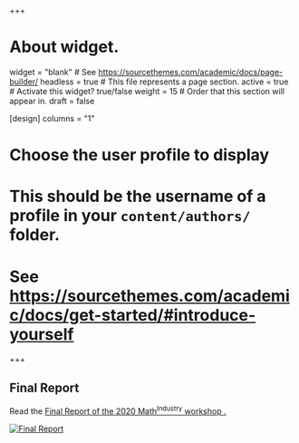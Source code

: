 +++
# About widget.
widget = "blank"  # See https://sourcethemes.com/academic/docs/page-builder/
headless = true  # This file represents a page section.
active = true  # Activate this widget? true/false
weight = 15  # Order that this section will appear in.
draft = false

[design]
  columns = "1"

# Choose the user profile to display
# This should be the username of a profile in your `content/authors/` folder.
# See https://sourcethemes.com/academic/docs/get-started/#introduce-yourself
+++
## Final Report
<div class="row">
<div class="col-md-6">
<p>Read the <a target="_blank" href="./final-report/M2PI-FinalReport.pdf">Final Report of the 2020 Math<sup>Industry</sup> workshop <i class="fas
fa-file-pdf" aria-hidden="true"></i>.</p>
</div>
<div class="col-md-6">
<a target="_blank" href="./final-report/M2PI-FinalReport.pdf"><img
src="./final-report/M2PI-FinalReport-CoverPage.png" class="rounded mx-auto d-block" alt="Final Report"  /></a>
</div>
